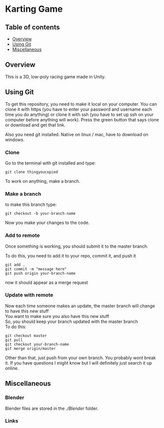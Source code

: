 # Karting Game

## Table of contents
* [Overview](#overview)
* [Using Git](#using-git)
* [Miscellaneous](#miscellaneous)

## Overview
This is a 3D, low-poly racing game made in Unity.

## Using Git
To get this repository, you need to make it local on your computer. You can clone it with https (you have to enter your password and username each time you do anything) or clone it with ssh (you have to set up ssh on your computer before anything will work).
Press the green button that says clone or download and get that link.

Also you need git installed. Native on linux / mac, have to download on windows.

### Clone
Go to the terminal with git installed and type:

    git clone thingyoucopied

To work on anything, make a branch.

### Make a branch
to make this branch type:

    git checkout -b your-branch-name

Now you make your changes to the code.
### Add to remote
Once something is working, you should submit it to the master branch.

To do this, you need to add it to your repo, commit it, and push it

    git add .
    git commit -m "message here"
    git push origin your-branch-name

now it should appear as a merge request
### Update with remote
Now each time someone makes an update, the master branch will change to have this new stuff  
You want to make sure you also have this new stuff  
So, you should keep your branch updated with the master branch  
To do this:

    git checkout master
    git pull
    git checkout your-branch-name
    git merge origin/master

Other than that, just push from your own branch.
You probably wont break it.
If you have questions I might know but I will definitely just search it up online.

## Miscellaneous
### Blender
Blender files are stored in the *./Blender* folder.
### Links
